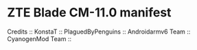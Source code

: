 ZTE Blade CM-11.0 manifest
==========================

Credits ::
KonstaT ::
PlaguedByPenguins ::
Androidarmv6 Team ::
CyanogenMod Team ::
